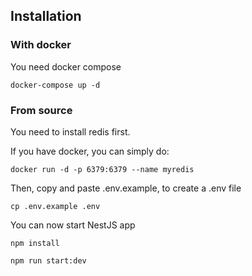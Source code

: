 ## Installation

### With docker

You need docker compose

`docker-compose up -d`

### From source

You need to install redis first.

If you have docker, you can simply do:

`docker run -d -p 6379:6379 --name myredis`

Then, copy and paste .env.example, to create a .env file

`cp .env.example .env`

You can now start NestJS app

`npm install`

`npm run start:dev`
